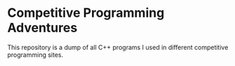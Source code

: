 Competitive Programming Adventures
===

This repository is a dump of all C++ programs I used in different competitive programming sites.
